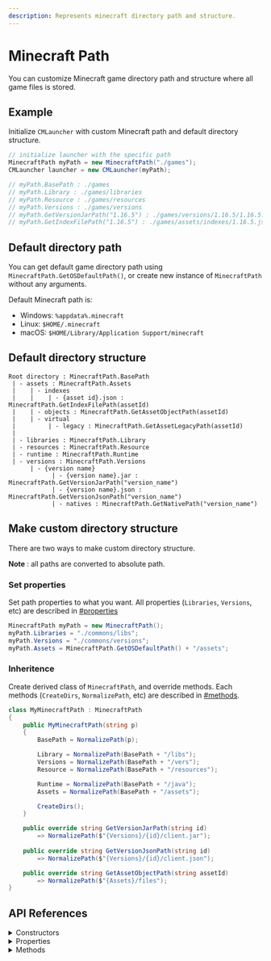 ```yaml
---
description: Represents minecraft directory path and structure.
---
```


# Minecraft Path

You can customize Minecraft game directory path and structure where all game files is stored.

## Example

Initialize `CMLauncher` with custom Minecraft path and default directory structure.

```csharp
// initialize launcher with the specific path
MinecraftPath myPath = new MinecraftPath("./games");
CMLauncher launcher = new CMLauncher(myPath);

// myPath.BasePath : ./games
// myPath.Library : ./games/libraries
// myPath.Resource : ./games/resources
// myPath.Versions : ./games/versions
// myPath.GetVersionJarPath("1.16.5") : ./games/versions/1.16.5/1.16.5.jar
// myPath.GetIndexFilePath("1.16.5") : ./games/assets/indexes/1.16.5.json
```

## Default directory path

You can get default game directory path using `MinecraftPath.GetOSDefaultPath()`, or create new instance of `MinecraftPath` without any arguments.

Default Minecraft path is:

* Windows: `%appdata%.minecraft`
* Linux: `$HOME/.minecraft`
* macOS: `$HOME/Library/Application Support/minecraft`

## Default directory structure

```
Root directory : MinecraftPath.BasePath
 | - assets : MinecraftPath.Assets
 |    | - indexes
 |    |    | - {asset id}.json : MinecraftPath.GetIndexFilePath(assetId)
 |    | - objects : MinecraftPath.GetAssetObjectPath(assetId)
 |    | - virtual
 |         | - legacy : MinecraftPath.GetAssetLegacyPath(assetId)
 |
 | - libraries : MinecraftPath.Library
 | - resources : MinecraftPath.Resource
 | - runtime : MinecraftPath.Runtime
 | - versions : MinecraftPath.Versions
      | - {version name}
            | - {version name}.jar : MinecraftPath.GetVersionJarPath("version_name")
            | - {version name}.json : MinecraftPath.GetVersionJsonPath("version_name")
            | - natives : MinecraftPath.GetNativePath("version_name")
```

## Make custom directory structure

There are two ways to make custom directory structure.&#x20;

**Note** : all paths are converted to absolute path.

### Set properties

Set path properties to what you want. All properties (`Libraries`, `Versions`, etc) are described in [#properties](MinecraftPath.md#properties "mention")

```csharp
MinecraftPath myPath = new MinecraftPath();
myPath.Libraries = "./commons/libs";
myPath.Versions = "./commons/versions";
myPath.Assets = MinecraftPath.GetOSDefaultPath() + "/assets";
```

### Inheritence

Create derived class of `MinecraftPath`, and override methods. Each methods (`CreateDirs`, `NormalizePath`, etc) are described in [#methods](MinecraftPath.md#methods "mention").

```csharp
class MyMinecraftPath : MinecraftPath
{
    public MyMinecraftPath(string p)
    {
        BasePath = NormalizePath(p);

        Library = NormalizePath(BasePath + "/libs");
        Versions = NormalizePath(BasePath + "/vers");
        Resource = NormalizePath(BasePath + "/resources");

        Runtime = NormalizePath(BasePath + "/java");
        Assets = NormalizePath(BasePath + "/assets");

        CreateDirs();
    }

    public override string GetVersionJarPath(string id)
        => NormalizePath($"{Versions}/{id}/client.jar");
    
    public override string GetVersionJsonPath(string id)
        => NormalizePath($"{Versions}/{id}/client.json");

    public override string GetAssetObjectPath(string assetId)
        => NormalizePath($"{Assets}/files");
}
```

## API References

<details>

<summary>Constructors</summary>

####

####

#### public MinecraftPath()

Initialize instance with default path.\
Same as `new MinecraftPath(MinecraftPath.GetOSDefaultPath())`.

#### public MinecraftPath(string p)

Initializze instance with the specific path, `p`.\
Call `Initialize(p)` and `CreateDirs()`.

</details>

<details>

<summary>Properties</summary>

#### BasePath

_Type: string_

Root directory path

#### Assets

_Type: string_

#### Library

_Type: string_

#### Versions

_Type: string_

#### Runtime

_Type: string_

The default download path of `MJava`

#### Resource

_Type: string_

Old minecraft versions use this path as Assets directory.

</details>

<details>

<summary>Methods</summary>

#### public void CreateDirs()

Create `BasePath`, `Assets`, `Library`, `Versions`, `Runtime`, `Resouce` directory.

#### public virtual string GetIndexFilePath(string assetId)

Get asset index file path.

#### public virtual string GetAssetObjectPath(string assetId)

Get asset object directory path.

#### public virtual string GetAssetLegacyPath(string assetId)

Get asset legacy directory path.

#### public virtual string GetVersionJarPath(string id)

Get client jar path.

#### public virtual string GetVersionJsonPath(string id)

Get client json path.

#### public virtual string GetNativePath(string id)

Get native directory path.\
Native dll files will be stored here.

#### protected static string Dir(string path)

Normalize `path` and create directory.

#### protected static string NormalizePath(string path)

Normalize `path`. Convert relative path to absolute path and replace invalid directory separator. (In windows, replace `/` to `\`)

</details>
